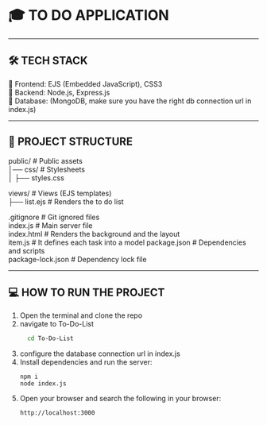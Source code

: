 # 🎓 **TO DO APPLICATION**  


---

## 🛠 **TECH STACK**
🔹 Frontend: EJS (Embedded JavaScript), CSS3  
🔹 Backend: Node.js, Express.js  
🔹 Database: (MongoDB, make sure you have the right db connection url in index.js)  

---

## 📂 **PROJECT STRUCTURE**
public/                     # Public assets    
│── css/                    # Stylesheets  
│   ├── styles.css  

views/                      # Views (EJS templates)  
├── list.ejs                # Renders the to do list

.gitignore                  # Git ignored files  
index.js                    # Main server file  
index.html                  # Renders the background and the layout  
item.js                     # It defines each task into a model
package.json                # Dependencies and scripts  
package-lock.json           # Dependency lock file  

---

## 💻 **HOW TO RUN THE PROJECT**
<ol>
  <li>Open the terminal and clone the repo</li>
  <li>navigate to To-Do-List  

  ```sh
    cd To-Do-List
 ```
  </li>
  <li>
    configure the database connection url in index.js
  </li>
  <li>
    Install dependencies and run the server:  
    
    npm i
    node index.js

  </li>
  <li>
    Open your browser and search the following in your browser:  

    http://localhost:3000

  </li>
</ol>
